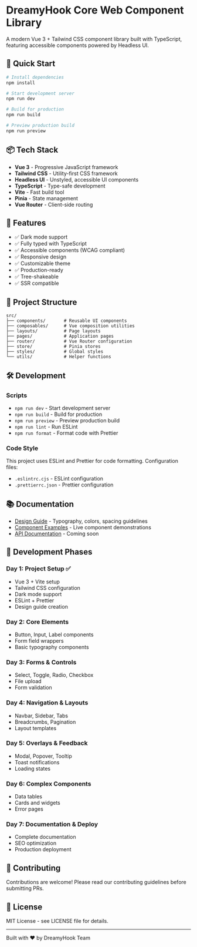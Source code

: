 # DreamyHook Core Web Component Library

A modern Vue 3 + Tailwind CSS component library built with TypeScript, featuring accessible components powered by Headless UI.

## 🚀 Quick Start

```bash
# Install dependencies
npm install

# Start development server
npm run dev

# Build for production
npm run build

# Preview production build
npm run preview
```

## 📦 Tech Stack

- **Vue 3** - Progressive JavaScript framework
- **Tailwind CSS** - Utility-first CSS framework
- **Headless UI** - Unstyled, accessible UI components
- **TypeScript** - Type-safe development
- **Vite** - Fast build tool
- **Pinia** - State management
- **Vue Router** - Client-side routing

## 🎨 Features

- ✅ Dark mode support
- ✅ Fully typed with TypeScript
- ✅ Accessible components (WCAG compliant)
- ✅ Responsive design
- ✅ Customizable theme
- ✅ Production-ready
- ✅ Tree-shakeable
- ✅ SSR compatible

## 📁 Project Structure

```
src/
├── components/       # Reusable UI components
├── composables/      # Vue composition utilities
├── layouts/          # Page layouts
├── pages/            # Application pages
├── router/           # Vue Router configuration
├── store/            # Pinia stores
├── styles/           # Global styles
└── utils/            # Helper functions
```

## 🛠️ Development

### Scripts

- `npm run dev` - Start development server
- `npm run build` - Build for production
- `npm run preview` - Preview production build
- `npm run lint` - Run ESLint
- `npm run format` - Format code with Prettier

### Code Style

This project uses ESLint and Prettier for code formatting. Configuration files:
- `.eslintrc.cjs` - ESLint configuration
- `.prettierrc.json` - Prettier configuration

## 📚 Documentation

- [Design Guide](./DESIGN_GUIDE.md) - Typography, colors, spacing guidelines
- [Component Examples](/examples) - Live component demonstrations
- [API Documentation](#) - Coming soon

## 🎯 Development Phases

### Day 1: Project Setup ✅
- Vue 3 + Vite setup
- Tailwind CSS configuration
- Dark mode support
- ESLint + Prettier
- Design guide creation

### Day 2: Core Elements
- Button, Input, Label components
- Form field wrappers
- Basic typography components

### Day 3: Forms & Controls
- Select, Toggle, Radio, Checkbox
- File upload
- Form validation

### Day 4: Navigation & Layouts
- Navbar, Sidebar, Tabs
- Breadcrumbs, Pagination
- Layout templates

### Day 5: Overlays & Feedback
- Modal, Popover, Tooltip
- Toast notifications
- Loading states

### Day 6: Complex Components
- Data tables
- Cards and widgets
- Error pages

### Day 7: Documentation & Deploy
- Complete documentation
- SEO optimization
- Production deployment

## 🤝 Contributing

Contributions are welcome! Please read our contributing guidelines before submitting PRs.

## 📄 License

MIT License - see LICENSE file for details.

---

Built with ❤️ by DreamyHook Team